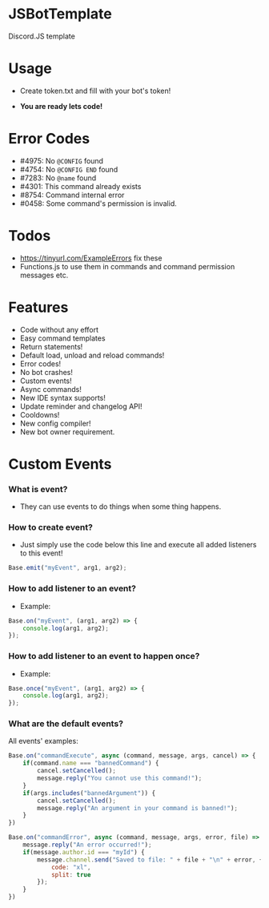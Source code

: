 # JSBotTemplate
Discord.JS template

# Usage

- Create token.txt and fill with your bot's token!

- **You are ready lets code!**

# Error Codes

- \#4975: No `@CONFIG` found
- \#4754: No `@CONFIG END` found
- \#7283: No `@name` found
- \#4301: This command already exists
- \#8754: Command internal error
- \#0458: Some command's permission is invalid.

# Todos

- https://tinyurl.com/ExampleErrors fix these
- Functions.js to use them in commands and command permission messages etc.

# Features

- Code without any effort
- Easy command templates
- Return statements!
- Default load, unload and reload commands!
- Error codes!
- No bot crashes!
- Custom events!
- Async commands!
- New IDE syntax supports!
- Update reminder and changelog API!
- Cooldowns!
- New config compiler!
- New bot owner requirement.

# Custom Events

### What is event?

- They can use events to do things when some thing happens.

### How to create event?

- Just simply use the code below this line and execute all added listeners to this event!

```js
Base.emit("myEvent", arg1, arg2);
```

### How to add listener to an event?

- Example:
```js
Base.on("myEvent", (arg1, arg2) => {
    console.log(arg1, arg2);
});
```

### How to add listener to an event to happen once?

- Example:
```js
Base.once("myEvent", (arg1, arg2) => {
    console.log(arg1, arg2);
});
```

### What are the default events?

All events' examples:

```js
Base.on("commandExecute", async (command, message, args, cancel) => {
    if(command.name === "bannedCommand") {
        cancel.setCancelled();
        message.reply("You cannot use this command!");
    }
    if(args.includes("bannedArgument")) {
        cancel.setCancelled();
        message.reply("An argument in your command is banned!");
    }
})
```

```js
Base.on("commandError", async (command, message, args, error, file) => {
    message.reply("An error occurred!");
    if(message.author.id === "myId") {
        message.channel.send("Saved to file: " + file + "\n" + error, {
            code: "xl",
            split: true
        });
    }
})
```
